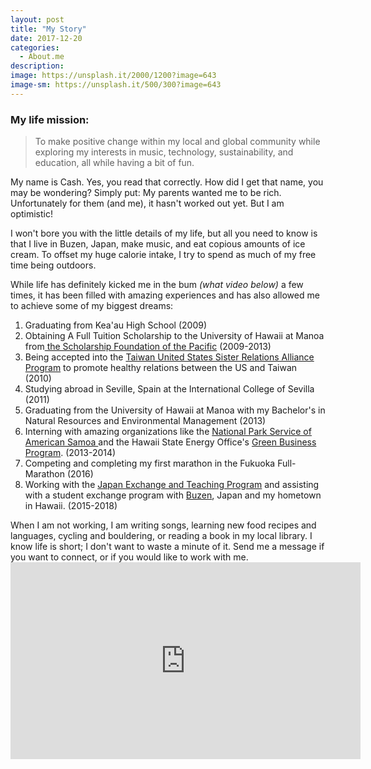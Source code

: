 ```yaml
---
layout: post
title: "My Story"
date: 2017-12-20
categories:
  - About.me
description: 
image: https://unsplash.it/2000/1200?image=643
image-sm: https://unsplash.it/500/300?image=643
---
```

<h3>My life mission:</h3>
<blockquote>To make positive change within my local and global community while exploring my interests in music, technology, sustainability, and education, all while having a bit of fun.</blockquote>

My name is Cash. Yes, you read that correctly. How did I get that name, you may be wondering? Simply put: My parents wanted me to be rich. Unfortunately for them (and me), it hasn't worked out yet. But I am optimistic!

I won't bore you with the little details of my life, but all you need to know is that I live in Buzen, Japan, make music, and eat copious amounts of ice cream. To offset my huge calorie intake, I try to spend as much of my free time being outdoors.

While life has definitely kicked me in the bum <i>(what video below)</i> a few times, it has been filled with amazing experiences and has also allowed me to achieve some of my biggest dreams:
<ol>
 	<li>Graduating from Kea'au High School (2009)</li>
 	<li>Obtaining A Full Tuition Scholarship to the University of Hawaii at Manoa from<a href="http://www.sfotp.com/cash-helman/" target="_blank" rel="noopener"> the Scholarship Foundation of the Pacific</a> (2009-2013)</li>
 	<li>Being accepted into the <a href="http://taiwanusalliance.com/" target="_blank" rel="noopener">Taiwan United States Sister Relations Alliance Program</a> to promote healthy relations between the US and Taiwan (2010)</li>
 	<li>Studying abroad in Seville, Spain at the International College of Sevilla (2011)</li>
 	<li>Graduating from the University of Hawaii at Manoa with my Bachelor's in Natural Resources and Environmental Management (2013)</li>
 	<li>Interning with amazing organizations like the <a href="https://hilo.hawaii.edu/uhintern/alumni/UH-HIP">National Park Service of American Samoa </a>and the Hawaii State Energy Office's <a href="http://energy.hawaii.gov/green-business-program" target="_blank" rel="noopener">Green Business Program</a>. (2013-2014)</li>
 	<li>Competing and completing my first marathon in the Fukuoka Full-Marathon (2016)</li>
 	<li>Working with the <a href="http://jetprogramme.org/en/" target="_blank" rel="noopener">Japan Exchange and Teaching Program</a> and assisting with a student exchange program with <a href="https://buzencity.wordpress.com/things-to-do/" target="_blank" rel="noopener">Buzen</a>, Japan and my hometown in Hawaii. (2015-2018)</li>
</ol>
When I am not working, I am writing songs, learning new food recipes and languages, cycling and bouldering, or reading a book in my local library. I know life is short; I don't want to waste a minute of it. Send me a message if you want to connect, or if you would like to work with me.

<iframe width="560" height="315" src="https://www.youtube.com/embed/B1CsywR4Ggw" frameborder="0" gesture="media" allow="encrypted-media" allowfullscreen></iframe>
